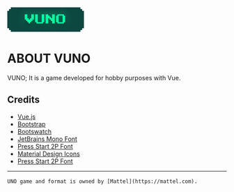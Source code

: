 ![VUNO Logo](https://raw.githubusercontent.com/halillusion/VUNO/main/src/assets/logo.svg "VUNO Logo")

# ABOUT VUNO

VUNO; It is a game developed for hobby purposes with Vue.

## Credits

- [Vue.js](https://vuejs.org/)
- [Bootstrap](https://getbootstrap.com/)
- [Bootswatch](https://bootswatch.com/)
- [JetBrains Mono Font](https://fonts.google.com/specimen/JetBrains+Mono)
- [Press Start 2P Font](https://fonts.google.com/specimen/Press+Start+2P)
- [Material Design Icons](https://materialdesignicons.com/)
- [Press Start 2P Font](https://fonts.google.com/specimen/Press+Start+2P)

---
```
UNO game and format is owned by [Mattel](https://mattel.com).
```
